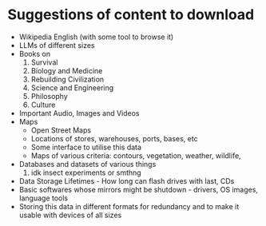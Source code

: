 # Suggestions of content to download

- Wikipedia English (with some tool to browse it)
- LLMs of different sizes
- Books on
  1. Survival
  2. Biology and Medicine
  3. Rebuilding Civilization
  4. Science and Engineering
  5. Philosophy
  6. Culture
- Important Audio, Images and Videos
- Maps
  - Open Street Maps 
  - Locations of stores, warehouses, ports, bases, etc
  - Some interface to utilise this data
  - Maps of various criteria: contours, vegetation, weather, wildlife, 
- Databases and datasets of various things
  1. idk insect experiments or smthng
- Data Storage Lifetimes - How long can flash drives with last, CDs
- Basic softwares whose mirrors might be shutdown - drivers, OS images, language tools
- Storing this data in different formats for redundancy and to make it usable with devices of all sizes
